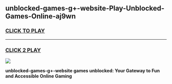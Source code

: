 
## unblocked-games-g+-website-Play-Unblocked-Games-Online-aj9wn
<h3>
<a href="https://premium76.site?title=unblocked-games-g+-website&ref=25A">CLICK TO PLAY</a></h3>
<hr>

<h3>
<a href="https://premium76.site?title=unblocked-games-g+-website&ref=25A">CLICK 2 PLAY</a>
  
</h3>

<a href="https://premium76.site?title=unblocked-games-g+-website&ref=25A"><img src="https://clearcache.store/games.png"></a>


**unblocked-games-g+-website games unblocked: Your Gateway to Fun and Accessible Online Gaming**
